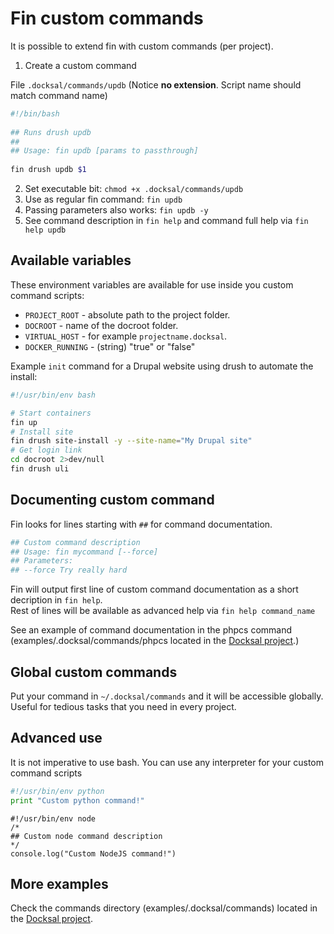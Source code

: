 # Fin custom commands

It is possible to extend fin with custom commands (per project).

1) Create a custom command

File `.docksal/commands/updb` (Notice **no extension**. Script name should match command name)

```bash
#!/bin/bash
    
## Runs drush updb
##
## Usage: fin updb [params to passthrough]
 
fin drush updb $1
```

2) Set executable bit: `chmod +x .docksal/commands/updb`  
3) Use as regular fin command: `fin updb`  
4) Passing parameters also works: `fin updb -y`  
5) See command description in `fin help` and command full help via `fin help updb` 

## Available variables

These environment variables are available for use inside you custom command scripts:

* `PROJECT_ROOT` - absolute path to the project folder.  
* `DOCROOT` - name of the docroot folder.
* `VIRTUAL_HOST` - for example `projectname.docksal`.
* `DOCKER_RUNNING` - (string) "true" or "false"


Example `init` command for a Drupal website using drush to automate the install:  

```bash
#!/usr/bin/env bash

# Start containers
fin up
# Install site
fin drush site-install -y --site-name="My Drupal site"
# Get login link
cd docroot 2>dev/null 
fin drush uli
```

## Documenting custom command

Fin looks for lines starting with `##` for command documentation. 

```bash
## Custom command description
## Usage: fin mycommand [--force]
## Parameters:
## --force Try really hard
```

Fin will output first line of custom command documentation as a short decription in `fin help`.  
Rest of lines will be available as advanced help via `fin help command_name`

See an example of command documentation in the phpcs command (examples/.docksal/commands/phpcs located in the [Docksal project](https://github.com/docksal/docksal).)

## Global custom commands

Put your command in `~/.docksal/commands` and it will be accessible globally.  
Useful for tedious tasks that you need in every project.

## Advanced use

It is not imperative to use bash. You can use any interpreter for your custom command scripts

```python
#!/usr/bin/env python
print "Custom python command!"
```

```node
#!/usr/bin/env node
/*
## Custom node command description
*/
console.log("Custom NodeJS command!")
```

## More examples

Check the commands directory (examples/.docksal/commands) located in the [Docksal project](https://github.com/docksal/docksal).
